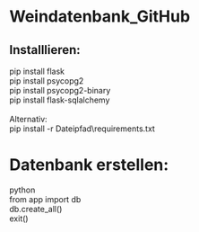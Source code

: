 # Weindatenbank_GitHub

## Installlieren:
pip install flask \
pip install psycopg2 \
pip install psycopg2-binary \
pip install flask-sqlalchemy \
\
Alternativ:\
pip install -r Dateipfad\requirements.txt

# Datenbank erstellen: 
python \
from app import db \
db.create_all() \
exit()
